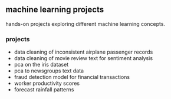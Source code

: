 ## machine learning projects

hands-on projects exploring different machine learning concepts. 

### projects

* data cleaning of inconsistent airplane passenger records
* data cleaning of movie review text for sentiment analysis
* pca on the iris dataset
* pca to newsgroups text data
* fraud detection model for financial transactions
* worker productivity scores
* forecast rainfall patterns
